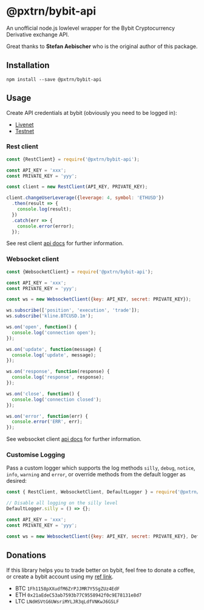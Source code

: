 # @pxtrn/bybit-api

An unofficial node.js lowlevel wrapper for the Bybit Cryptocurrency Derivative
exchange API.

Great thanks to **Stefan Aebischer** who is the original author of this package. 

## Installation

`npm install --save @pxtrn/bybit-api`


## Usage

Create API credentials at bybit (obviously you need to be logged in):
- [Livenet](https://bybit.com/app/user/api-management)
- [Testnet](https://testnet.bybit.com/app/user/api-management)


### Rest client

```js
const {RestClient} = require('@pxtrn/bybit-api');

const API_KEY = 'xxx';
const PRIVATE_KEY = 'yyy';

const client = new RestClient(API_KEY, PRIVATE_KEY);

client.changeUserLeverage({leverage: 4, symbol: 'ETHUSD'})
  .then(result => {
    console.log(result);
  })
  .catch(err => {
    console.error(error);
  });
```

See rest client [api docs](./doc/rest-client.md) for further information.


### Websocket client

```js
const {WebsocketClient} = require('@pxtrn/bybit-api');

const API_KEY = 'xxx';
const PRIVATE_KEY = 'yyy';

const ws = new WebsocketClient({key: API_KEY, secret: PRIVATE_KEY});

ws.subscribe(['position', 'execution', 'trade']);
ws.subscribe('kline.BTCUSD.1m');

ws.on('open', function() {
  console.log('connection open');
});

ws.on('update', function(message) {
  console.log('update', message);
});

ws.on('response', function(response) {
  console.log('response', response);
});

ws.on('close', function() {
  console.log('connection closed');
});

ws.on('error', function(err) {
  console.error('ERR', err);
});
```

See websocket client [api docs](./doc/websocket-client.md) for further information.

### Customise Logging
Pass a custom logger which supports the log methods `silly`, `debug`, `notice`, `info`, `warning` and `error`, or override methods from the default logger as desired:

```js
const { RestClient, WebsocketClient, DefaultLogger } = require('@pxtrn/bybit-api');

// Disable all logging on the silly level
DefaultLogger.silly = () => {};

const API_KEY = 'xxx';
const PRIVATE_KEY = 'yyy';

const ws = new WebsocketClient({key: API_KEY, secret: PRIVATE_KEY}, DefaultLogger);
```

## Donations

If this library helps you to trade better on bybit, feel free to donate a coffee,
or create a bybit account using my [ref link](https://www.bybit.com/app/register?ref=j8q5l).

- BTC `1Fh1158pXXudfM6ZrPJJMR7Y5SgZUz4EdF`
- ETH `0x21aEdeC53ab7593b77C9558942f0c9E78131e8d7`
- LTC `LNdHSVtG6UWsriMYLJR3qLdfVNKwJ6GSLF`
